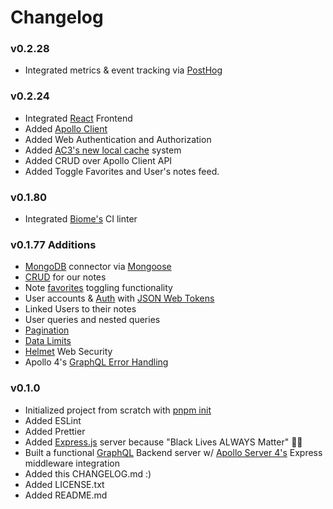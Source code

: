 # Changelog

### v0.2.28  

- Integrated metrics & event tracking via [PostHog](https://posthog.com/)

### v0.2.24  

- Integrated [React](https://react.dev/) Frontend
- Added [Apollo Client](https://www.apollographql.com/docs/react/)
- Added Web Authentication and Authorization
- Added [AC3's new local cache](https://www.apollographql.com/docs/react/migrating/apollo-client-3-migration/) system
- Added CRUD over Apollo Client API
- Added Toggle Favorites and User's notes feed.

### v0.1.80

- Integrated [Biome's](https://biomejs.dev) CI linter

### v0.1.77 Additions

- [MongoDB](https://www.mongodb.com/) connector via [Mongoose](https://mongoosejs.com/docs/)
- [CRUD](https://en.wikipedia.org/wiki/Create,_read,_update_and_delete) for our notes
- Note [favorites](https://en.wikipedia.org/wiki/Facebook_like_button) toggling functionality
- User accounts & [Auth](https://graphql.org/learn/authorization/#gatsby-focus-wrapper) with [JSON Web Tokens](https://jwt.io/)
- Linked Users to their notes
- User queries and nested queries
- [Pagination](https://en.wikipedia.org/wiki/Pagination)
- [Data Limits](https://www.apollographql.com/blog/securing-your-graphql-api-from-malicious-queries)
- [Helmet](https://helmetjs.github.io/) Web Security
- Apollo 4's [GraphQL Error Handling](https://www.apollographql.com/docs/apollo-server/migration/#error-formatting-changes)

### v0.1.0

- Initialized project from scratch with [pnpm init](https://pnpm.io/cli/init)
- Added ESLint
- Added Prettier
- Added [Express.js](https://expressjs.com/) server because "Black Lives ALWAYS Matter" ✊🏾
- Built a functional [GraphQL](https://graphql.org/) Backend server w/ [Apollo Server 4's](https://www.apollographql.com/docs/apollo-server/api/express-middleware/#example) Express middleware integration
- Added this CHANGELOG.md :)
- Added LICENSE.txt
- Added README.md
